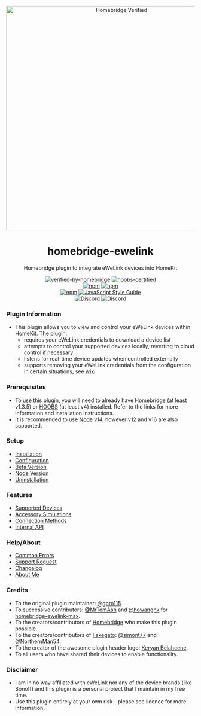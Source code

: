 <p align="center">
   <a href="https://github.com/bwp91/homebridge-ewelink"><img alt="Homebridge Verified" src="https://user-images.githubusercontent.com/43026681/101325266-63126600-3863-11eb-9382-4a2924f0e540.png" width="600px"></a>
</p>
<span align="center">
  
# homebridge-ewelink

Homebridge plugin to integrate eWeLink devices into HomeKit

[![verified-by-homebridge](https://badgen.net/badge/homebridge/verified/purple)](https://github.com/homebridge/homebridge/wiki/Verified-Plugins)
[![hoobs-certified](https://badgen.net/badge/HOOBS/certified/yellow)](https://plugins.hoobs.org/plugin/homebridge-ewelink)  
[![npm](https://img.shields.io/npm/v/homebridge-ewelink/latest?label=latest)](https://www.npmjs.com/package/homebridge-ewelink)
[![npm](https://img.shields.io/npm/v/homebridge-ewelink/beta?label=beta)](https://github.com/bwp91/homebridge-ewelink/wiki/Beta-Version)  
[![npm](https://img.shields.io/npm/dt/homebridge-ewelink)](https://www.npmjs.com/package/homebridge-ewelink)
[![JavaScript Style Guide](https://img.shields.io/badge/code_style-standard-brightgreen.svg)](https://standardjs.com)  
[![Discord](https://img.shields.io/discord/784827113378676736?color=728ED5&logo=discord&label=bwp91-discord)](https://discord.com/channels/784827113378676736/784827113378676739)
[![Discord](https://img.shields.io/discord/432663330281226270?color=728ED5&logo=discord&label=hb-discord)](https://discord.com/channels/432663330281226270/742733745743855627)

</span>

### Plugin Information

- This plugin allows you to view and control your eWeLink devices within HomeKit. The plugin:
  - requires your eWeLink credentials to download a device list
  - attempts to control your supported devices locally, reverting to cloud control if necessary
  - listens for real-time device updates when controlled externally
  - supports removing your eWeLink credentials from the configuration in certain situations, see [wiki](https://github.com/bwp91/homebridge-ewelink/wiki/Connection-Methods#lan-mode-without-ewelink-credentials)

### Prerequisites

- To use this plugin, you will need to already have [Homebridge](https://homebridge.io) (at least v1.3.5) or [HOOBS](https://hoobs.org) (at least v4) installed. Refer to the links for more information and installation instructions.
- It is recommended to use [Node](https://nodejs.org/en/) v14, however v12 and v16 are also supported.

### Setup

- [Installation](https://github.com/bwp91/homebridge-ewelink/wiki/Installation)
- [Configuration](https://github.com/bwp91/homebridge-ewelink/wiki/Configuration)
- [Beta Version](https://github.com/bwp91/homebridge-ewelink/wiki/Beta-Version)
- [Node Version](https://github.com/bwp91/homebridge-ewelink/wiki/Node-Version)
- [Uninstallation](https://github.com/bwp91/homebridge-ewelink/wiki/Uninstallation)

### Features

- [Supported Devices](https://github.com/bwp91/homebridge-ewelink/wiki/Supported-Devices)
- [Accessory Simulations](https://github.com/bwp91/homebridge-ewelink/wiki/Accessory-Simulations)
- [Connection Methods](https://github.com/bwp91/homebridge-ewelink/wiki/Connection-Methods)
- [Internal API](https://github.com/bwp91/homebridge-ewelink/wiki/Internal-API)

### Help/About

- [Common Errors](https://github.com/bwp91/homebridge-ewelink/wiki/Common-Errors)
- [Support Request](https://github.com/bwp91/homebridge-ewelink/issues/new/choose)
- [Changelog](https://github.com/bwp91/homebridge-ewelink/blob/latest/CHANGELOG.md)
- [About Me](https://github.com/sponsors/bwp91)

### Credits

- To the original plugin maintainer: [@gbro115](https://github.com/gbro115).
- To successive contributors: [@MrTomAsh](https://github.com/MrTomAsh) and [@howanghk](https://github.com/howanghk) for [homebridge-ewelink-max](https://github.com/howanghk/homebridge-ewelink).
- To the creators/contributors of [Homebridge](https://homebridge.io) who make this plugin possible.
- To the creators/contributors of [Fakegato](https://github.com/simont77/fakegato-history): [@simont77](https://github.com/simont77) and [@NorthernMan54](https://github.com/NorthernMan54).
- To the creator of the awesome plugin header logo: [Keryan Belahcene](https://www.instagram.com/keryan.me).
- To all users who have shared their devices to enable functionality.

### Disclaimer

- I am in no way affiliated with eWeLink nor any of the device brands (like Sonoff) and this plugin is a personal project that I maintain in my free time.
- Use this plugin entirely at your own risk - please see licence for more information.
